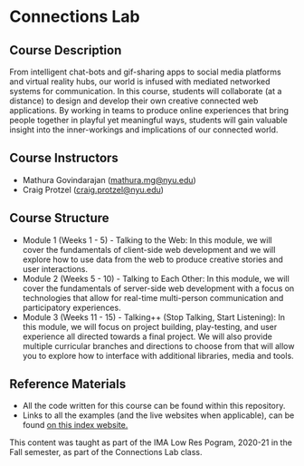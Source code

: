 # Connections Lab

## Course Description
From intelligent chat-bots and gif-sharing apps to social media platforms and virtual reality hubs, our world is infused with mediated networked systems for communication. In this course, students will collaborate (at a distance) to design and develop their own creative connected web applications. By working in teams to produce online experiences that bring people together in playful yet meaningful ways, students will gain valuable insight into the inner-workings and implications of our connected world.

## Course Instructors
* Mathura Govindarajan (mathura.mg@nyu.edu)
* Craig Protzel (craig.protzel@nyu.edu)

## Course Structure
* Module 1 (Weeks 1 - 5) - Talking to the Web: In this module, we will cover the fundamentals of client-side web development and we will explore how to use data from the web to produce creative stories and user interactions.
* Module 2 (Weeks 5 - 10) - Talking to Each Other: In this module, we will cover the fundamentals of server-side web development with a focus on technologies that allow for real-time multi-person communication and participatory experiences.
* Module 3 (Weeks 11 - 15) - Talking++ (Stop Talking, Start Listening): In this module, we will focus on project building, play-testing, and user experience all directed towards a final project. We will also provide multiple curricular branches and directions to choose from that will allow you to explore how to interface with additional libraries, media and tools.

## Reference Materials
* All the code written for this course can be found within this repository.
* Links to all the examples (and the live websites when applicable), can be found [on this index website.](https://mathuramg.com/IMA-Low-Res-Connections-Lab/)

This content was taught as part of the IMA Low Res Pogram, 2020-21 in the Fall semester, as part of the Connections Lab class.

<!-- 

[Week 1 - Intro to HTML & CSS](https://github.com/MathuraMG/IMA-Low-Res-Connections-Lab/tree/master/Week_01|Intro_to_HTML)  
* [HTML Boilerplate](https://github.com/MathuraMG/IMA-Low-Res-Connections-Lab/tree/master/Week_01|Intro_to_HTML/HTML%20Boilerplate)
* [Simple Webpage on Cats](https://github.com/MathuraMG/IMA-Low-Res-Connections-Lab/tree/master/Week_01|Intro_to_HTML/Simple_Cat_Page)


[Week 2 - Making A Webpage](https://github.com/MathuraMG/IMA-Low-Res-Connections-Lab/tree/master/Week_02|HTML_CSS)
* [ShowAThing_1_HTML](https://github.com/MathuraMG/IMA-Low-Res-Connections-Lab/tree/master/Week_02|HTML_CSS/ShowAThing_1_HTML)
* [ShowAThing_2_CSS](https://github.com/MathuraMG/IMA-Low-Res-Connections-Lab/tree/master/Week_02|HTML_CSS/ShowAThing_2_CSS)
* [ShowAThing_3_1_CSS_Design_Start](https://github.com/MathuraMG/IMA-Low-Res-Connections-Lab/tree/master/Week_02|HTML_CSS/ShowAThing_3_1_Design_Start)
* [ShowAThing_3_2_CSS_Design_Complete](https://github.com/MathuraMG/IMA-Low-Res-Connections-Lab/tree/master/Week_02|HTML_CSS/ShowAThing_3_2_Design_Complete)
* [CSS_Layout_Flex_01](https://github.com/MathuraMG/IMA-Low-Res-Connections-Lab/tree/master/Week_02|HTML_CSS/CSS_Layout_Flex_01)
* [CSS_Layout_Flex_02](https://github.com/MathuraMG/IMA-Low-Res-Connections-Lab/tree/master/Week_02|HTML_CSS/CSS_Layout_Flex_02)
* [CSS_Layout_Fluid_Responsive](https://github.com/MathuraMG/IMA-Low-Res-Connections-Lab/tree/master/Week_02|HTML_CSS/CSS_Layout_Fluid_Responsive)

[Week 3 - Making Things Happen on the Page](https://github.com/MathuraMG/IMA-Low-Res-Connections-Lab/tree/master/Week_03|JS_Events)
* [JS_DOM](https://github.com/MathuraMG/IMA-Low-Res-Connections-Lab/tree/master/Week_03|JS_Events/3.1_JS_DOM)
* [Events - Number Counter and CSS Color](https://github.com/MathuraMG/IMA-Low-Res-Connections-Lab/tree/master/Week_03|JS_Events/3.2_Events)
* [Events - Arrays and Images](https://github.com/MathuraMG/IMA-Low-Res-Connections-Lab/tree/master/Week_03|JS_Events/3.2_Events_arrays_images)
* [Events - Arrays and Text](https://github.com/MathuraMG/IMA-Low-Res-Connections-Lab/tree/master/Week_03|JS_Events/3.2_Events_arrays_text)
* [Events - More with CSS Colors](https://github.com/MathuraMG/IMA-Low-Res-Connections-Lab/tree/master/Week_03|JS_Events/3.2_Events_color)
* [jQuery - Classes](https://github.com/MathuraMG/IMA-Low-Res-Connections-Lab/tree/master/Week_03|JS_Events/3.3_jQuery_classes)
* [jQuery - Number Counter](https://github.com/MathuraMG/IMA-Low-Res-Connections-Lab/tree/master/Week_03|JS_Events/3.3_jQuery_number_counter)

[Week 4 - Working with Data & APIs](https://github.com/MathuraMG/IMA-Low-Res-Connections-Lab/tree/master/Week_04|JSON_Fetch)
* [Fetch with Static JSON Data](https://github.com/MathuraMG/IMA-Low-Res-Connections-Lab/tree/master/Week_04|JSON_Fetch/4.1_Fetch%20with%20Static%20JSON%20Data)
* [Fetch](https://github.com/MathuraMG/IMA-Low-Res-Connections-Lab/tree/master/Week_04|JSON_Fetch/4.2_Fetch)
* [Get JSON with AJAX](https://github.com/MathuraMG/IMA-Low-Res-Connections-Lab/tree/master/Week_04|JSON_Fetch/4.2_Get_JSON_with_AJAX)
* [Pokemon Example](https://github.com/MathuraMG/IMA-Low-Res-Connections-Lab/tree/master/Week_04|JSON_Fetch/4.2_Get_JSON_with_AJAX)

[Week 5 - JSON to p5](https://github.com/MathuraMG/IMA-Low-Res-Connections-Lab/tree/master/Week_05|JSON_with_p5)
* [JSON to p5 with Fetch](https://github.com/MathuraMG/IMA-Low-Res-Connections-Lab/tree/master/Week_05|JSON_with_p5/5.5_JSON%20to%20p5%20with%20Fetch) -->
